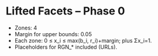 # Lifted Facets – Phase 0

- Zones: 4
- Margin for upper bounds: 0.05
- Each zone: 0 ≤ x_i ≤ max(b_i, r_i)+margin; plus Σx_i=1.
- Placeholders for RGN_* included (URLs).